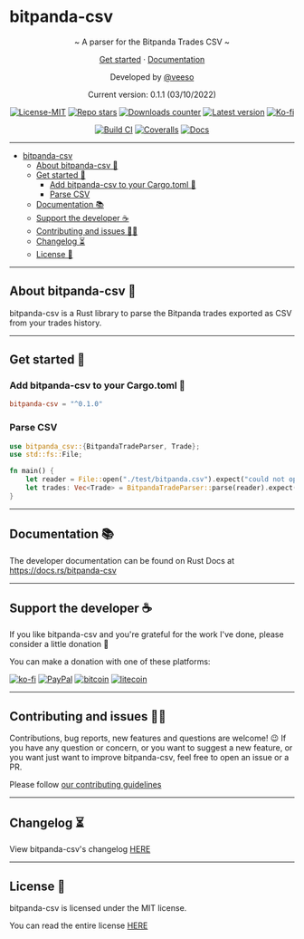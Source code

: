 # bitpanda-csv

<p align="center">~ A parser for the Bitpanda Trades CSV ~</p>
<p align="center">
  <a href="#get-started-">Get started</a>
  ·
  <a href="https://docs.rs/bitpanda-csv" target="_blank">Documentation</a>
</p>

<p align="center">Developed by <a href="https://veeso.github.io/" target="_blank">@veeso</a></p>
<p align="center">Current version: 0.1.1 (03/10/2022)</p>

<p align="center">
  <a href="https://opensource.org/licenses/MIT"
    ><img
      src="https://img.shields.io/badge/License-MIT-teal.svg"
      alt="License-MIT"
  /></a>
  <a href="https://github.com/veeso/bitpanda-csv/stargazers"
    ><img
      src="https://img.shields.io/github/stars/veeso/bitpanda-csv.svg"
      alt="Repo stars"
  /></a>
  <a href="https://crates.io/crates/bitpanda-csv"
    ><img
      src="https://img.shields.io/crates/d/bitpanda-csv.svg"
      alt="Downloads counter"
  /></a>
  <a href="https://crates.io/crates/bitpanda-csv"
    ><img
      src="https://img.shields.io/crates/v/bitpanda-csv.svg"
      alt="Latest version"
  /></a>
  <a href="https://ko-fi.com/veeso">
    <img
      src="https://img.shields.io/badge/donate-ko--fi-red"
      alt="Ko-fi"
  /></a>
</p>
<p align="center">
  <a href="https://github.com/veeso/bitpanda-csv/actions"
    ><img
      src="https://github.com/veeso/bitpanda-csv/workflows/Build/badge.svg"
      alt="Build CI"
  /></a>
  <a href="https://coveralls.io/github/veeso/bitpanda-csv"
    ><img
      src="https://coveralls.io/repos/github/veeso/bitpanda-csv/badge.svg"
      alt="Coveralls"
  /></a>
  <a href="https://docs.rs/bitpanda-csv"
    ><img
      src="https://docs.rs/bitpanda-csv/badge.svg"
      alt="Docs"
  /></a>
</p>

---

- [bitpanda-csv](#bitpanda-csv)
  - [About bitpanda-csv 🐼](#about-bitpanda-csv-)
  - [Get started 🏁](#get-started-)
    - [Add bitpanda-csv to your Cargo.toml 🦀](#add-bitpanda-csv-to-your-cargotoml-)
    - [Parse CSV](#parse-csv)
  - [Documentation 📚](#documentation-)
  - [Support the developer ☕](#support-the-developer-)
  - [Contributing and issues 🤝🏻](#contributing-and-issues-)
  - [Changelog ⏳](#changelog-)
  - [License 📃](#license-)

---

## About bitpanda-csv 🐼

bitpanda-csv is a Rust library to parse the Bitpanda trades exported as CSV from your trades history.

---

## Get started 🏁

### Add bitpanda-csv to your Cargo.toml 🦀

```toml
bitpanda-csv = "^0.1.0"
```

### Parse CSV

```rust
use bitpanda_csv::{BitpandaTradeParser, Trade};
use std::fs::File;

fn main() {
    let reader = File::open("./test/bitpanda.csv").expect("could not open CSV file");
    let trades: Vec<Trade> = BitpandaTradeParser::parse(reader).expect("failed to parse CSV");
}
```

---

## Documentation 📚

The developer documentation can be found on Rust Docs at <https://docs.rs/bitpanda-csv>

---

## Support the developer ☕

If you like bitpanda-csv and you're grateful for the work I've done, please consider a little donation 🥳

You can make a donation with one of these platforms:

[![ko-fi](https://img.shields.io/badge/Ko--fi-F16061?style=for-the-badge&logo=ko-fi&logoColor=white)](https://ko-fi.com/veeso)
[![PayPal](https://img.shields.io/badge/PayPal-00457C?style=for-the-badge&logo=paypal&logoColor=white)](https://www.paypal.me/chrisintin)
[![bitcoin](https://img.shields.io/badge/Bitcoin-ff9416?style=for-the-badge&logo=bitcoin&logoColor=white)](https://btc.com/bc1qvlmykjn7htz0vuprmjrlkwtv9m9pan6kylsr8w)
[![litecoin](https://img.shields.io/badge/Litecoin-345d9d?style=for-the-badge&logo=Litecoin&logoColor=white)](https://blockchair.com/litecoin/address/ltc1q89a7f859gt7nuekvnuuc25wapkq2f8ny78mp8l)

---

## Contributing and issues 🤝🏻

Contributions, bug reports, new features and questions are welcome! 😉
If you have any question or concern, or you want to suggest a new feature, or you want just want to improve bitpanda-csv, feel free to open an issue or a PR.

Please follow [our contributing guidelines](CONTRIBUTING.md)

---

## Changelog ⏳

View bitpanda-csv's changelog [HERE](CHANGELOG.md)

---

## License 📃

bitpanda-csv is licensed under the MIT license.

You can read the entire license [HERE](LICENSE)
